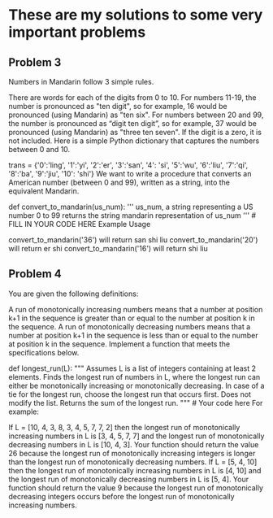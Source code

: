# These are my solutions to some very important problems

## Problem 3

Numbers in Mandarin follow 3 simple rules.

There are words for each of the digits from 0 to 10.
For numbers 11-19, the number is pronounced as "ten digit", so for example, 16 would be pronounced (using Mandarin) as "ten six".
For numbers between 20 and 99, the number is pronounced as “digit ten digit”, so for example, 37 would be pronounced (using Mandarin) as "three ten seven". If the digit is a zero, it is not included.
Here is a simple Python dictionary that captures the numbers between 0 and 10.

trans = {'0':'ling', '1':'yi', '2':'er', '3':'san', '4': 'si',
'5':'wu', '6':'liu', '7':'qi', '8':'ba', '9':'jiu', '10': 'shi'}
We want to write a procedure that converts an American number (between 0 and 99), written as a string, into the equivalent Mandarin.

def convert_to_mandarin(us_num):
'''
us_num, a string representing a US number 0 to 99
returns the string mandarin representation of us_num
''' # FILL IN YOUR CODE HERE
Example Usage

convert_to_mandarin('36') will return san shi liu
convert_to_mandarin('20') will return er shi
convert_to_mandarin('16') will return shi liu

## Problem 4

You are given the following definitions:

A run of monotonically increasing numbers means that a number at position k+1 in the sequence is greater than or equal to the number at position k in the sequence.
A run of monotonically decreasing numbers means that a number at position k+1 in the sequence is less than or equal to the number at position k in the sequence.
Implement a function that meets the specifications below.

def longest_run(L):
"""
Assumes L is a list of integers containing at least 2 elements.
Finds the longest run of numbers in L, where the longest run can
either be monotonically increasing or monotonically decreasing.
In case of a tie for the longest run, choose the longest run
that occurs first.
Does not modify the list.
Returns the sum of the longest run.
""" # Your code here
For example:

If L = [10, 4, 3, 8, 3, 4, 5, 7, 7, 2] then the longest run of monotonically increasing numbers in L is [3, 4, 5, 7, 7] and the longest run of monotonically decreasing numbers in L is [10, 4, 3]. Your function should return the value 26 because the longest run of monotonically increasing integers is longer than the longest run of monotonically decreasing numbers.
If L = [5, 4, 10] then the longest run of monotonically increasing numbers in L is [4, 10] and the longest run of monotonically decreasing numbers in L is [5, 4]. Your function should return the value 9 because the longest run of monotonically decreasing integers occurs before the longest run of monotonically increasing numbers.
